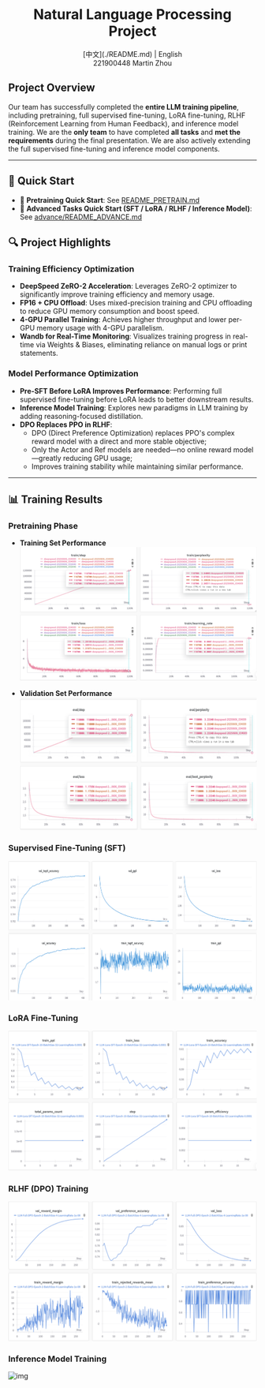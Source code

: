 <div align="center">
  <h1>Natural Language Processing Project</h1>
</div>

<div align="center">
[中文](./README.md) | English
</div>

<div align="center">
221900448 Martin Zhou
</div>

## Project Overview

Our team has successfully completed the **entire LLM training pipeline**, including pretraining, full supervised fine-tuning, LoRA fine-tuning, RLHF (Reinforcement Learning from Human Feedback), and inference model training. We are the **only team** to have completed **all tasks** and **met the requirements** during the final presentation. We are also actively extending the full supervised fine-tuning and inference model components.

---

## 🚀 Quick Start

- 🔧 **Pretraining Quick Start**: See [README_PRETRAIN.md](./README_PRETRAIN.md)  
- 🧠 **Advanced Tasks Quick Start (SFT / LoRA / RLHF / Inference Model)**: See [advance/README_ADVANCE.md](./advance/README_ADVANCE.md)

## 🔍 Project Highlights

### Training Efficiency Optimization

- **DeepSpeed ZeRO-2 Acceleration**: Leverages ZeRO-2 optimizer to significantly improve training efficiency and memory usage.
- **FP16 + CPU Offload**: Uses mixed-precision training and CPU offloading to reduce GPU memory consumption and boost speed.
- **4-GPU Parallel Training**: Achieves higher throughput and lower per-GPU memory usage with 4-GPU parallelism.
- **Wandb for Real-Time Monitoring**: Visualizes training progress in real-time via Weights & Biases, eliminating reliance on manual logs or print statements.

### Model Performance Optimization

- **Pre-SFT Before LoRA Improves Performance**: Performing full supervised fine-tuning before LoRA leads to better downstream results.
- **Inference Model Training**: Explores new paradigms in LLM training by adding reasoning-focused distillation.
- **DPO Replaces PPO in RLHF**:
  - DPO (Direct Preference Optimization) replaces PPO's complex reward model with a direct and more stable objective;
  - Only the Actor and Ref models are needed—no online reward model—greatly reducing GPU usage;
  - Improves training stability while maintaining similar performance.

---

## 📊 Training Results

### Pretraining Phase

- **Training Set Performance**  
  ![img](./images/1-1.png)

- **Validation Set Performance**  
  ![img](./images/1-2.png)

### Supervised Fine-Tuning (SFT)

![img](./images/2.png)

### LoRA Fine-Tuning

![img](./images/3.png)

### RLHF (DPO) Training

![img](./images/4.png)

### Inference Model Training

![img](./images/5.png)
